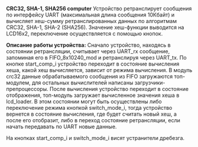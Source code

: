 **CRC32, SHA-1, SHA256 computer**
Устройство ретранслирует сообщения по интерфейсу UART (максимальная длина сообщения 10Кбайт) и вычисляет хеш-сумму ретранслированных данных по алгоритмам CRC32, SHA-1, SHA-2 (SHA256). Значение хеш-функции выводится на LCD16x2, переключение осуществляется с помощью кнопок.

**Описание работы устройства:**
Сначало устройство, находясь в состоянии ретрансляции, считывает через UART_rx сообщение, запоминая его в FIFO_8x10240_mod и ретранcлируя через UART_tx.  По кнопке start_comp_i устройство переходит в состояние вычисления хеша, какой хеш вычисляется, зависит от режима вычисления.  В модуль crc32 данные обрабатываемого сообщения из FIFO загружаются топ-модулем, для остальных вычислителей написаны загрузчики-препроцессоры. После вычисления устройство переходит в состояние отображения, топ-модуль загружает вычисленное значения хеша в lcd_loader.  В этом состоянии могут быть осуществлены либо переключение режима кнопкой switch_mode_i, тогда устройство вернется в состояние вычисления,  где будет считать новый хеш, а после его отобразит, либо в переход состояние ретрансляции, если начать передавать по UART новые данные.

На кнопках start_comp_i и switch_mode_i висят устранители дребезга.